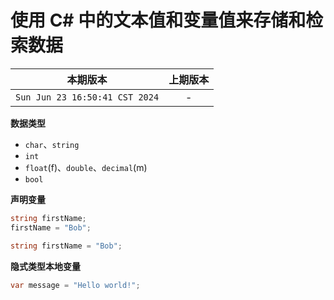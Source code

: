 # 使用 C# 中的文本值和变量值来存储和检索数据


|本期版本|上期版本
|:---:|:---:
`Sun Jun 23 16:50:41 CST 2024` | -

**数据类型**

* `char`、`string`
* `int`
* `float`(f)、`double`、`decimal`(m)
* `bool`

**声明变量**

```c#
string firstName;
firstName = "Bob";

string firstName = "Bob";
```

**隐式类型本地变量**

```c#
var message = "Hello world!";
```